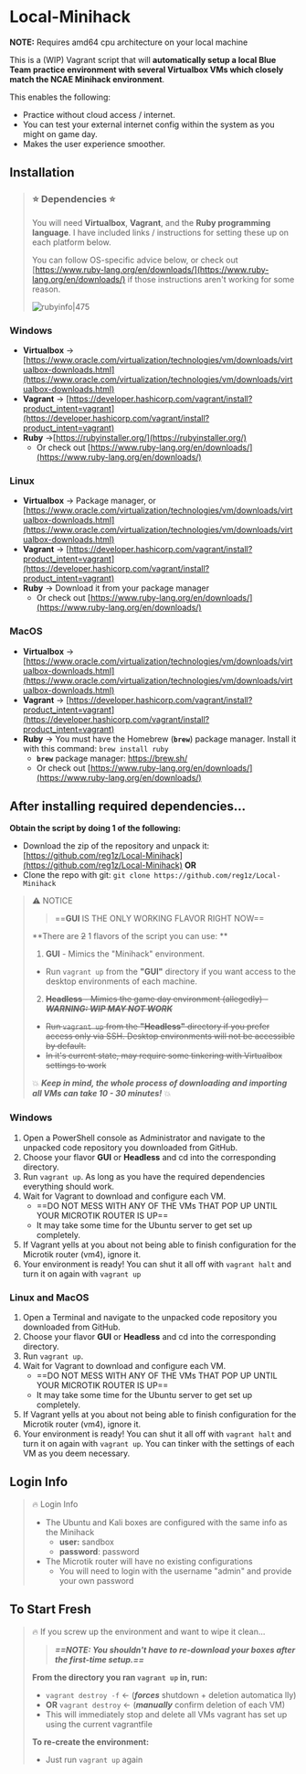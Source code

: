 # Local-Minihack
**NOTE:** Requires amd64 cpu architecture on your local machine

This is a (WIP) Vagrant script that will **automatically setup a local Blue Team practice environment with several Virtualbox VMs which closely match the NCAE Minihack environment**.


This enables the following:

- Practice without cloud access / internet.
- You can test your external internet config within the system as you might on game day.
- Makes the user experience smoother.


## Installation
> ### ⭐ Dependencies ⭐
> You will need **Virtualbox**, **Vagrant**, and the **Ruby programming language**. I have included links / instructions for setting these up on each platform below.
>  
> You can follow OS-specific advice below, or check out [https://www.ruby-lang.org/en/downloads/](https://www.ruby-lang.org/en/downloads/) if those instructions aren't working for some reason.
> 
> ![rubyinfo|475](../../assets/images/rubyinfo.png)

### Windows
- **Virtualbox** → [https://www.oracle.com/virtualization/technologies/vm/downloads/virtualbox-downloads.html](https://www.oracle.com/virtualization/technologies/vm/downloads/virtualbox-downloads.html)
- **Vagrant** → [https://developer.hashicorp.com/vagrant/install?product_intent=vagrant](https://developer.hashicorp.com/vagrant/install?product_intent=vagrant)
- **Ruby** →[https://rubyinstaller.org/](https://rubyinstaller.org/)
	- Or check out [https://www.ruby-lang.org/en/downloads/](https://www.ruby-lang.org/en/downloads/)

### Linux
- **Virtualbox** → Package manager, or [https://www.oracle.com/virtualization/technologies/vm/downloads/virtualbox-downloads.html](https://www.oracle.com/virtualization/technologies/vm/downloads/virtualbox-downloads.html)
- **Vagrant** → [https://developer.hashicorp.com/vagrant/install?product_intent=vagrant](https://developer.hashicorp.com/vagrant/install?product_intent=vagrant)
- **Ruby** → Download it from your package manager
	- Or check out [https://www.ruby-lang.org/en/downloads/](https://www.ruby-lang.org/en/downloads/)

### MacOS
- **Virtualbox** → [https://www.oracle.com/virtualization/technologies/vm/downloads/virtualbox-downloads.html](https://www.oracle.com/virtualization/technologies/vm/downloads/virtualbox-downloads.html)
- **Vagrant** → [https://developer.hashicorp.com/vagrant/install?product_intent=vagrant](https://developer.hashicorp.com/vagrant/install?product_intent=vagrant)
- **Ruby** → You must have the Homebrew (**`brew`**) package manager. Install it with this command: `brew install ruby`
	- **`brew`** package manager: https://brew.sh/
	- Or check out [https://www.ruby-lang.org/en/downloads/](https://www.ruby-lang.org/en/downloads/)

## After installing required dependencies...

**Obtain the script by doing 1 of the following:**
- Download the zip of the repository and unpack it: [https://github.com/reg1z/Local-Minihack](https://github.com/reg1z/Local-Minihack) **OR**
- Clone the repo with git: `git clone https://github.com/reg1z/Local-Minihack`

> ⚠️ NOTICE
> > ==**GUI** IS THE ONLY WORKING FLAVOR RIGHT NOW==
>
> **There are ~~2~~ 1 flavors of the script you can use: **
> 1. **GUI** - Mimics the "Minihack" environment.
> 	- Run `vagrant up` from the **"GUI"** directory if you want access to the desktop environments of each machine.
> 2. ~~**Headless** - Mimics the game day environment (allegedly) - ***WARNING: WIP MAY NOT WORK***~~
> 	- ~~Run `vagrant up` from the **"Headless"** directory if you prefer access only via SSH. Desktop environments will not be accessible by default.~~
> 	- ~~In it's current state, may require some tinkering with Virtualbox settings to work~~
> 
> 💥 ***Keep in mind, the whole process of downloading and importing all VMs can take 10 - 30 minutes!*** 💥


### **Windows**
1. Open a PowerShell console as Administrator and navigate to the unpacked code repository you downloaded from GitHub.
2. Choose your flavor **GUI** or **Headless** and cd into the corresponding directory.
3. Run `vagrant up`. As long as you have the required dependencies everything should work.
4. Wait for Vagrant to download and configure each VM.
	- ==DO NOT MESS WITH ANY OF THE VMs THAT POP UP UNTIL YOUR MICROTIK ROUTER IS UP==
	- It may take some time for the Ubuntu server to get set up completely.
5. If Vagrant yells at you about not being able to finish configuration for the Microtik router (vm4), ignore it.
6. Your environment is ready! You can shut it all off with `vagrant halt` and turn it on again with `vagrant up`

### **Linux and MacOS**
1. Open a Terminal and navigate to the unpacked code repository you downloaded from GitHub.
2. Choose your flavor **GUI** or **Headless** and cd into the corresponding directory.
3. Run `vagrant up`.
4. Wait for Vagrant to download and configure each VM.
	- ==DO NOT MESS WITH ANY OF THE VMs THAT POP UP UNTIL YOUR MICROTIK ROUTER IS UP==
	- It may take some time for the Ubuntu server to get set up completely.
5. If Vagrant yells at you about not being able to finish configuration for the Microtik router (vm4), ignore it.
6. Your environment is ready! You can shut it all off with `vagrant halt` and turn it on again with `vagrant up`. You can tinker with the settings of each VM as you deem necessary.

## Login Info
> 🔥 Login Info
> - The Ubuntu and Kali boxes are configured with the same info as the Minihack
> 	- **user:** sandbox
> 	- **password**: password
> - The Microtik router will have no existing configurations
> 	- You will need to login with the username "admin" and provide your own password

## To Start Fresh
> 🔥 If you screw up the environment and want to wipe it clean...
> > ***==NOTE: You shouldn't have to re-download your boxes after the first-time setup.==***
> 
> **From the directory you ran `vagrant up` in, run:**
> - `vagrant destroy -f` ← (***forces*** shutdown + deletion automatica lly)
> - **OR** `vagrant destroy` ← (***manually*** confirm deletion of each VM)
> - This will immediately stop and delete all VMs vagrant has set up using the current vagrantfile
> 
> **To re-create the environment:**
> - Just run `vagrant up` again

